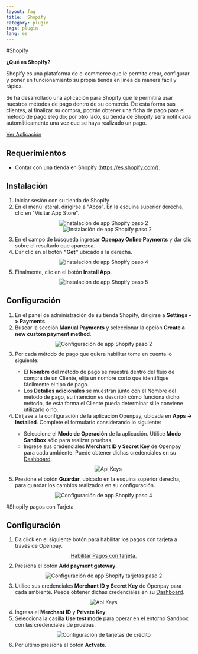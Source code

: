 ```yaml
---
layout: faq
title:  Shopify
category: plugin
tags: plugin
lang: es
---
```


#Shopify

**¿Qué es Shopify?**

Shopify es una plataforma de e-commerce que le permite crear, configurar y poner en funcionamiento su propia tienda en línea de manera fácil y rápida.

Se ha desarrollado una aplicación para Shopify que le permitirá usar nuestros métodos de pago dentro de su comercio. De esta forma sus clientes, al finalizar su compra, podrán obtener una ficha de pago para el método de pago elegido; por otro lado, su tienda de Shopify será notificada automáticamente una vez que se haya realizado un pago.

<div class="boton-grp boton-plugin">
	<div class="blu-boton">
	<!-- https://apps.shopify.com/openpay-online-payments -->
		<a href="https://www.shopify.com/login?redirect=authorize_gateway%2F1041416" target="_blank">
			Ver Aplicación
		</a>
	</div>
</div>

Requerimientos
----------

* Contar con una tienda en Shopify (https://es.shopify.com/).

Instalación
----------

<ol>
<li>Iniciar sesión con su tienda de Shopify</li>
<li>En el menú lateral, dirigirse a "Apps". En la esquina superior derecha, clic en "Visitar App Store".</li>
<center style="margin:10px 0;"><img src="/images/plugins/shopify_install_01.png" alt="Instalación de app Shopify paso 2" title="Paso 2"><img src="/images/plugins/shopify_install_02.png" alt="Instalación de app Shopify paso 2" title="Paso 2" style="margin-left:20px;"></center>
<li>En el campo de búsqueda ingresar <strong>Openpay Online Payments</strong> y dar clic sobre el resultado que aparezca.</li>
<li>Dar clic en el botón <strong>"Get"</strong> ubicado a la derecha.</li>
<center style="margin:10px 0;"><img src="/images/plugins/shopify_install_03.png" alt="Instalación de app Shopify paso 4" title="Paso 4"></center>
<li>Finalmente, clic en el botón <strong>Install App</strong>.</li>
<center style="margin:10px 0;"><img src="/images/plugins/shopify_install_04.png" alt="Instalación de app Shopify paso 5" title="Paso 5"></center>
</ol>

Configuración
----------

<ol>
<li>En el panel de administración de su tienda Shopify, dirigirse a <strong>Settings -> Payments</strong>.</li>
<li>Buscar la sección <strong>Manual Payments</strong> y seleccionar la opción <strong>Create a new custom payment method</strong>.</li>
<center style="margin:10px 0;"><img src="/images/plugins/shopify_config_01.png" alt="Configuración de app Shopify paso 2" title="Paso 2"></center>
<li>Por cada método de pago que quiera habilitar tome en cuenta lo siguiente:</li>
<ul>
<li>El <strong>Nombre</strong> del método de pago se muestra dentro del flujo de compra de un Cliente, elija un nombre corto que identifique fácilmente el tipo de pago.</li>
<li>Los <strong>Detalles adicionales</strong> se muestran junto con el Nombre del método de pago, su intención es describir cómo funciona dicho método, de esta forma el Cliente pueda determinar si le conviene utilizarlo o no.</li>


</ul>
<li>Diríjase a la configuración de la aplicación Openpay, ubicada en <strong>Apps -> Installed</strong>. Complete el formulario considerando lo siguiente:</li>
<ul>
<li>Seleccione el <strong>Modo de Operación</strong> de la aplicación. Utilice <strong>Modo Sandbox</strong> sólo para realizar pruebas.</li>
<li>Ingrese sus credenciales <strong>Merchant ID y Secret Key</strong> de Openpay para cada ambiente. Puede obtener dichas credenciales en su <a href="https://dashboard.openpay.mx/" target="_blank">Dashboard</a>.</li>
<center style="margin:10px 0;"><img src="/images/plugins/api_keys_config.png" alt="Api Keys" title="Openpay"></center>

</ul>
<li>Presione el botón <strong>Guardar</strong>, ubicado en la esquina superior derecha, para guardar los cambios realizados en su configuración.</li>
<center style="margin:10px 0;"><img src="/images/plugins/shopify_config_02.png" alt="Configuración de app Shopify paso 4" title="Paso 4"></center>
</ol>

#Shopify pagos con Tarjeta

Configuración
----------

<ol>
	<li>Da click en el siguiente botón para habilitar los pagos con tarjeta a través de Openpay.</li>
	<center style="margin-top:10px;margin-bottom:10px;">
		<div class="blu-boton">
			<a href="https://www.shopify.com/login?redirect=authorize_gateway%2F1041416" target="_blank">Habilitar Pagos con tarjeta.</a>
		</div>
	</center>
	<li>Presiona el botón <strong>Add payment gateway</strong>.</li>
	<center style="margin:10px 0;"><img src="/images/plugins/shopify_config_03.png" alt="Configuración de app Shopify tarjetas paso 2" title="Paso 2"></center>
	<li>Utilice sus credenciales <strong>Merchant ID y Secret Key</strong> de Openpay para cada ambiente. Puede obtener dichas credenciales en su <a href="https://dashboard.openpay.mx/" target="_blank">Dashboard</a>.</li>
	<center style="margin:10px 0;"><img src="/images/plugins/api_keys_config.png" alt="Api Keys" title="Openpay"></center>
	<li>Ingresa el <strong>Merchant ID</strong> y <strong>Private Key</strong>.</li>
	<li>Selecciona la casilla <strong>Use test mode</strong> para operar en el entorno Sandbox con las credenciales de pruebas.</li>
	<center style="margin:10px 0;"><img src="/images/plugins/shopify_config_cc.png" alt="Configuración de tarjetas de crédito" title="Paso 2"></center>
	<li>Por último presiona el botón <strong>Actvate</strong>.</li>
</ol>
